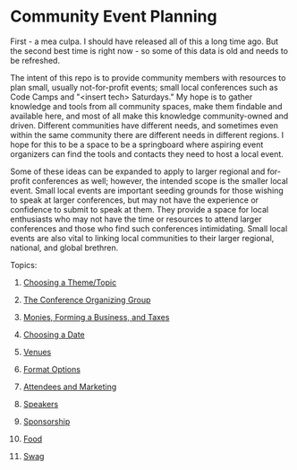 # Community Event Planning
First - a mea culpa. I should have released all of this a long time ago. But the second best time is right now - so some of this data is old and needs to be refreshed. 

The intent of this repo is to provide community members with resources to plan small, usually not-for-profit events; small local conferences such as Code Camps and "&lt;insert tech&gt; Saturdays." My hope is to gather knowledge and tools from all community spaces, make them findable and available here, and most of all make this knowledge community-owned and driven. Different communities have different needs, and sometimes even within the same community there are different needs in different regions. I hope for this to be a space to be a springboard where aspiring event organizers can find the tools and contacts they need to host a local event.

Some of these ideas can be expanded to apply to larger regional and for-profit conferences as well; however, the intended scope is the smaller local event. Small local events are important seeding grounds for those wishing to speak at larger conferences, but may not have the experience or confidence to submit to speak at them. They provide a space for local enthusiasts who may not have the time or resources to attend larger conferences and those who find such conferences intimidating. Small local events are also vital to linking local communities to their larger regional, national, and global brethren.

Topics:<br>

1. [Choosing a Theme/Topic][Choosing a Theme/Topic]

2. [The Conference Organizing Group][The Conference Organizing Group]

3. [Monies, Forming a Business, and Taxes][Monies, Forming a Business, and Taxes]

4. [Choosing a Date][Choosing a Date]  

5. [Venues][Venues]

6. [Format Options][Format Options]

7. [Attendees and Marketing][Attendees and Marketing]

8. [Speakers][Speakers]

9. [Sponsorship][Sponsorship]

10. [Food][Food]

11. [Swag][Swag]

[Choosing a Theme/Topic]: 01.0-Choosing-a-Theme-Topic.md
[The Conference Organizing Group]: 02.0-The-Conference-Organizing-Group.md
[Monies, Forming a Business, and Taxes]: 03.-Monies,-Forming-a-Business,-and-Taxes.md
[Choosing a Date]: 04.-Choosing-a-Date.md
[Format Options]: 05.-Format-Options.md
[Venues]: 06.-Venues.md
[Attendees and Marketing]: 07.-Attendees-and-Marketing.md
[Speakers]: 08.-Speakers.md
[Sponsorship]: 09.-Sponsorship.md
[Food]: 10.0-Food.md
[Swag]: 11.0-Swag-Prizes.md




